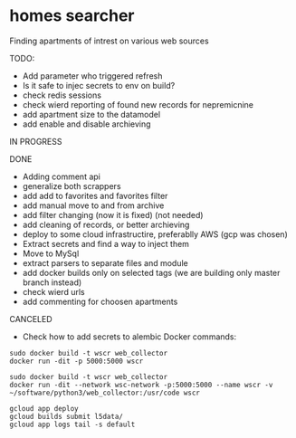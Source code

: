# homes searcher
Finding apartments of intrest on various web sources

TODO:
- Add parameter who triggered refresh
- Is it safe to injec secrets to env on build?
- check redis sessions
- check wierd reporting of found new records for nepremicnine
- add apartment size to the datamodel
- add enable and disable archieving

IN PROGRESS

DONE
- Adding comment api
- generalize both scrappers
- add add to favorites and favorites filter
- add manual move to and from archive
- add filter changing (now it is fixed) (not needed)
- add cleaning of records, or better archieving
- deploy to some cloud infrastructire, preferablly AWS (gcp was chosen)
- Extract secrets and find a way to inject them
- Move to MySql
- extract parsers to separate files and module
- add docker builds only on selected tags (we are building only master branch instead)
- check wierd urls
- add commenting for choosen apartments

CANCELED
- Check how to add secrets to alembic
Docker commands:
```
sudo docker build -t wscr web_collector 
docker run -dit -p 5000:5000 wscr

sudo docker build -t wscr web_collector
docker run -dit --network wsc-network -p:5000:5000 --name wscr -v ~/software/python3/web_collector:/usr/code wscr 

gcloud app deploy
gcloud builds submit l5data/
gcloud app logs tail -s default
```
